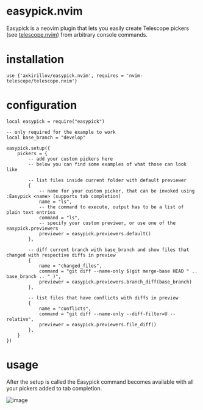 # easypick.nvim

Easypick is a neovim plugin that lets you easily create Telescope pickers (see [telescope.nvim](https://github.com/nvim-telescope/telescope.nvim)) from arbitrary console commands.

# installation

```
use {'axkirillov/easypick.nvim', requires = 'nvim-telescope/telescope.nvim'}
```

# configuration
```
local easypick = require("easypick")

-- only required for the example to work
local base_branch = "develop"

easypick.setup({
	pickers = {
		-- add your custom pickers here
		-- below you can find some examples of what those can look like

		-- list files inside current folder with default previewer
		{
			-- name for your custom picker, that can be invoked using :Easypick <name> (supports tab completion)
			name = "ls",
			-- the command to execute, output has to be a list of plain text entries
			command = "ls",
			-- specify your custom previwer, or use one of the easypick.previewers
			previewer = easypick.previewers.default()
		},

		-- diff current branch with base_branch and show files that changed with respective diffs in preview 
		{
			name = "changed_files",
			command = "git diff --name-only $(git merge-base HEAD " .. base_branch .. " )",
			previewer = easypick.previewers.branch_diff(base_branch)
		},
		
		-- list files that have conflicts with diffs in preview
		{
			name = "conflicts",
			command = "git diff --name-only --diff-filter=U --relative",
			previewer = easypick.previewers.file_diff()
		},
	}
})
```

# usage

After the setup is called the Easypick command becomes available with all your pickers added to tab completion.

![image](https://user-images.githubusercontent.com/32141102/176906224-3b8c138e-7707-42d8-b4d1-bbe47a0afa24.png)
